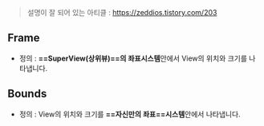 
> 설명이 잘 되어 있는 아티클 : https://zeddios.tistory.com/203
## Frame
- 정의 : **==SuperView(상위뷰)==의 좌표시스템**안에서 View의 위치와 크기를 나타냅니다.

## Bounds
- 정의 : View의 위치와 크기를 **==자신만의 좌표==시스템**안에서 나타냅니다.